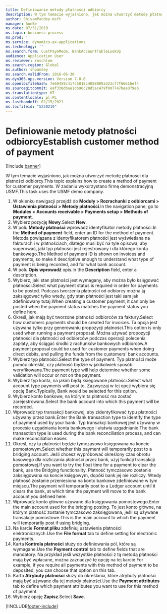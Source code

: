 ```yaml
---
title: Definiowanie metody płatności odbiorcy
description: W tym temacie wyjaśniono, jak można utworzyć metodę płatności dla płatności odbiorcy.
author: ShivamPandey-msft
manager: AnnBe
ms.date: 07/31/2019
ms.topic: business-process
ms.prod: ''
ms.service: dynamics-ax-applications
ms.technology: ''
ms.search.form: CustPaymMode, BankAccountTableLookUp
audience: Application User
ms.reviewer: roschlom
ms.search.region: Global
ms.author: shpandey
ms.search.validFrom: 2016-06-30
ms.dyn365.ops.version: Version 7.0.0
ms.openlocfilehash: 7e60459c417c6018c4088009a323cf7f66616ef4
ms.sourcegitcommit: eaf330dbee1db96c20d5ac479f007747bea079eb
ms.translationtype: HT
ms.contentlocale: pl-PL
ms.lasthandoff: 02/15/2021
ms.locfileid: "5220210"
---
```

# <a name="establish-customer-method-of-payment"></a><span data-ttu-id="7c2e5-103">Definiowanie metody płatności odbiorcy</span><span class="sxs-lookup"><span data-stu-id="7c2e5-103">Establish customer method of payment</span></span>

[!include [banner](../../includes/banner.md)]

<span data-ttu-id="7c2e5-104">W tym temacie wyjaśniono, jak można utworzyć metodę płatności dla płatności odbiorcy.</span><span class="sxs-lookup"><span data-stu-id="7c2e5-104">This topic explains how to create a method of payment for customer payments.</span></span> <span data-ttu-id="7c2e5-105">W zadaniu wykorzystano firmę demonstracyjną USMF.</span><span class="sxs-lookup"><span data-stu-id="7c2e5-105">This task uses the USMF demo company.</span></span>

1. <span data-ttu-id="7c2e5-106">W okienku nawigacji przejdź do **Moduły > Rozrachunki z odbiorcami > Ustawienia płatności > Metody płatności**.</span><span class="sxs-lookup"><span data-stu-id="7c2e5-106">In the navigation pane, go to **Modules > Accounts receivable > Payments setup > Methods of payment**.</span></span>
2. <span data-ttu-id="7c2e5-107">Wybierz pozycję **Nowy**.</span><span class="sxs-lookup"><span data-stu-id="7c2e5-107">Select **New**.</span></span>
3. <span data-ttu-id="7c2e5-108">W polu **Metody płatności** wprowadź identyfikator metody płatności.</span><span class="sxs-lookup"><span data-stu-id="7c2e5-108">In the **Method of payment** field, enter an ID for the method of payment.</span></span> <span data-ttu-id="7c2e5-109">Metoda powiązana z identyfikatorem płatności jest wyświetlana na fakturach i w płatnościach, dlatego musi być na tyle opisowa, aby sugerować, jaki typ płatności jest rejestrowany i dla którego konta bankowego.</span><span class="sxs-lookup"><span data-stu-id="7c2e5-109">The Method of payment ID is shown on invoices and payments, so make it descriptive enough to understand what type of payment is being recorded, and for what bank account.</span></span>  
4. <span data-ttu-id="7c2e5-110">W polu **Opis wprowadź** opis.</span><span class="sxs-lookup"><span data-stu-id="7c2e5-110">In the **Description** field, enter a description.</span></span>
5. <span data-ttu-id="7c2e5-111">Wybierz, jaki stan płatności jest wymagany, aby można było księgować płatności.</span><span class="sxs-lookup"><span data-stu-id="7c2e5-111">Select what payment status is required in order for payments to be posted.</span></span> <span data-ttu-id="7c2e5-112">Podczas tworzenia płatności od odbiorcy można ją zaksięgować tylko wtedy, gdy stan płatności jest taki sam jak zdefiniowany tutaj.</span><span class="sxs-lookup"><span data-stu-id="7c2e5-112">When creating a customer payment, it can only be posted when the payment status matches the payment status you define here.</span></span>  
6. <span data-ttu-id="7c2e5-113">Określ, jak mają być tworzone płatności odbiorców za faktury.</span><span class="sxs-lookup"><span data-stu-id="7c2e5-113">Select how customers payments should be created for invoices.</span></span> <span data-ttu-id="7c2e5-114">Ta opcja jest używana tylko przy generowaniu propozycji płatności.</span><span class="sxs-lookup"><span data-stu-id="7c2e5-114">This option is only used when running a payment proposal.</span></span> <span data-ttu-id="7c2e5-115">Można używać propozycji płatności dla płatności od odbiorców podczas operacji polecenia zapłaty, aby ściągać środki z rachunków bankowych odbiorców.</span><span class="sxs-lookup"><span data-stu-id="7c2e5-115">A payment proposal could be used for customer payments when doing direct debits, and pulling the funds from the customers' bank accounts.</span></span>  
7. <span data-ttu-id="7c2e5-116">Wybierz typ płatności.</span><span class="sxs-lookup"><span data-stu-id="7c2e5-116">Select the type of payment.</span></span> <span data-ttu-id="7c2e5-117">Typ płatności może pomóc określić, czy płatność będzie w jakikolwiek sposób weryfikowana.</span><span class="sxs-lookup"><span data-stu-id="7c2e5-117">The payment type will help determine whether some validation will occur or not on the payment.</span></span>  
8. <span data-ttu-id="7c2e5-118">Wybierz typ konta, na jakim będą księgowane płatności.</span><span class="sxs-lookup"><span data-stu-id="7c2e5-118">Select what account type payments will post to.</span></span> <span data-ttu-id="7c2e5-119">Zazwyczaj w tej opcji wybiera się opcję Bank.</span><span class="sxs-lookup"><span data-stu-id="7c2e5-119">Typically, Bank would be selected for this option.</span></span>  
9. <span data-ttu-id="7c2e5-120">Wybierz konto bankowe, na którym ta płatność ma zostać zarejestrowana.</span><span class="sxs-lookup"><span data-stu-id="7c2e5-120">Select the bank account into which this payment will be recorded.</span></span>
10. <span data-ttu-id="7c2e5-121">Wprowadź typ transakcji bankowej, aby zidentyfikować typu płatności używany przez bank.</span><span class="sxs-lookup"><span data-stu-id="7c2e5-121">Enter the Bank transaction type to identify the type of payment used by your bank.</span></span> <span data-ttu-id="7c2e5-122">Typ transakcji bankowej jest używany w procesie uzgadniania konta bankowego i ułatwia uzgadnianie.</span><span class="sxs-lookup"><span data-stu-id="7c2e5-122">The bank transaction type is used during the bank reconciliation process, and can make reconciliation easier.</span></span>  
11. <span data-ttu-id="7c2e5-123">Określ, czy ta płatności będzie tymczasowo księgowana na koncie pomostowym.</span><span class="sxs-lookup"><span data-stu-id="7c2e5-123">Select whether this payment will temporarily post to a bridging account.</span></span> <span data-ttu-id="7c2e5-124">Jeśli chcesz wypróbować określony czas obrotu kasowego dla rozliczania płatności przez bank, użyj funkcji transakcji pomostowej.</span><span class="sxs-lookup"><span data-stu-id="7c2e5-124">If you want to try the float time for a payment to clear the bank, use the Bridging functionality.</span></span> <span data-ttu-id="7c2e5-125">Płatność tymczasowo zostanie zaksięgowana na koncie księgowym, dopóki bank jej nie rozliczy. Wtedy płatność zostanie przeniesiona na konto bankowe zdefiniowane w tym miejscu.</span><span class="sxs-lookup"><span data-stu-id="7c2e5-125">The payment will temporarily post to a Ledger account until it clears the bank, at which time the payment will move to the bank account you defined here.</span></span>  
12. <span data-ttu-id="7c2e5-126">Wprowadź konto główne używane dla księgowania pomostowego.</span><span class="sxs-lookup"><span data-stu-id="7c2e5-126">Enter the main account used for the bridging posting.</span></span> <span data-ttu-id="7c2e5-127">To jest konto główne, na którym płatność zostanie tymczasowo zaksięgowana, jeśli są używane transakcje pomostowe.</span><span class="sxs-lookup"><span data-stu-id="7c2e5-127">This is the main account to which the payment will temporarily post if using bridging.</span></span>  
13. <span data-ttu-id="7c2e5-128">Na karcie **Format pliku** zdefiniuj ustawienia płatności elektronicznych.</span><span class="sxs-lookup"><span data-stu-id="7c2e5-128">Use the **File format** tab to define setting for electronic payments.</span></span>
14. <span data-ttu-id="7c2e5-129">Karta **Kontrola płatności** służy do definiowania pól, które są wymagane.</span><span class="sxs-lookup"><span data-stu-id="7c2e5-129">Use the **Payment control** tab to define fields that are mandatory.</span></span> <span data-ttu-id="7c2e5-130">Na przykład jeśli wszystkie płatności z tą metodą płatności mają być wpłacane, można zaznaczyć tę opcję na tej karcie.</span><span class="sxs-lookup"><span data-stu-id="7c2e5-130">For example, if you require all payments with this method of payment to be deposited, you can choose that option on this tab.</span></span>  
15. <span data-ttu-id="7c2e5-131">Karta **Atrybuty płatności** służy do określania, które atrybuty płatności mają być używane dla tej metody płatności.</span><span class="sxs-lookup"><span data-stu-id="7c2e5-131">Use the **Payment attributes** tab to define which payment attributes you want to use for this method of payment.</span></span>
16. <span data-ttu-id="7c2e5-132">Wybierz opcję **Zapisz**.</span><span class="sxs-lookup"><span data-stu-id="7c2e5-132">Select **Save**.</span></span>



[!INCLUDE[footer-include](../../../includes/footer-banner.md)]